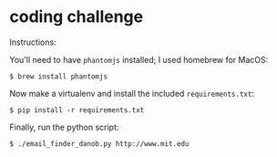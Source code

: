 
# coding challenge

Instructions:

You'll need to have `phantomjs` installed; I used homebrew for MacOS:

```
$ brew install phantomjs
```

Now make a virtualenv and install the included `requirements.txt`:

```
$ pip install -r requirements.txt
```

Finally, run the python script:

```
$ ./email_finder_danob.py http://www.mit.edu
```

